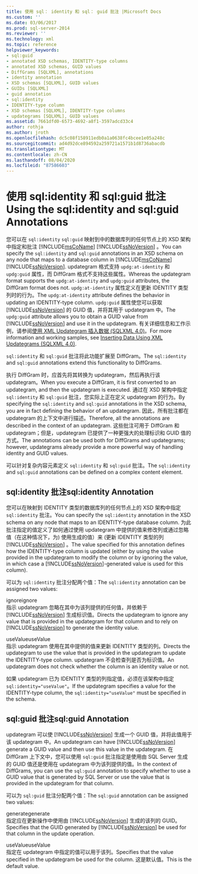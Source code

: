 ```yaml
---
title: 使用 sql： identity 和 sql： guid 批注 |Microsoft Docs
ms.custom: ''
ms.date: 03/06/2017
ms.prod: sql-server-2014
ms.reviewer: ''
ms.technology: xml
ms.topic: reference
helpviewer_keywords:
- sql:guid
- annotated XSD schemas, IDENTITY-type columns
- annotated XSD schemas, GUID values
- DiffGrams [SQLXML], annotations
- identity annotation
- XSD schemas [SQLXML], GUID values
- GUIDs [SQLXML]
- guid annotation
- sql:identity
- IDENTITY-type column
- XSD schemas [SQLXML], IDENTITY-type columns
- updategrams [SQLXML], GUID values
ms.assetid: 7661dfd0-6573-4692-a8f1-3597adcd33c4
author: rothja
ms.author: jroth
ms.openlocfilehash: dc5c08f158911edb0a1a0638fc4bcee1e05a248c
ms.sourcegitcommit: ad4d92dce894592a259721a1571b1d8736abacdb
ms.translationtype: MT
ms.contentlocale: zh-CN
ms.lasthandoff: 08/04/2020
ms.locfileid: "87586603"
---
```

# <a name="using-the-sqlidentity-and-sqlguid-annotations"></a><span data-ttu-id="78c8f-102">使用 sql:identity 和 sql:guid 批注</span><span class="sxs-lookup"><span data-stu-id="78c8f-102">Using the sql:identity and sql:guid Annotations</span></span>
  <span data-ttu-id="78c8f-103">您可以在 `sql:identity` `sql:guid` 映射到中的数据库列的任何节点上的 XSD 架构中指定和批注 [!INCLUDE[msCoName](../../includes/msconame-md.md)] [!INCLUDE[ssNoVersion](../../includes/ssnoversion-md.md)] 。</span><span class="sxs-lookup"><span data-stu-id="78c8f-103">You can specify the `sql:identity` and `sql:guid` annotations in an XSD schema on any node that maps to a database column in [!INCLUDE[msCoName](../../includes/msconame-md.md)] [!INCLUDE[ssNoVersion](../../includes/ssnoversion-md.md)].</span></span> <span data-ttu-id="78c8f-104">updategram 格式支持 `updg:at-identity` 和 `updg:guid` 属性，而 DiffGram 格式不支持这些属性。</span><span class="sxs-lookup"><span data-stu-id="78c8f-104">Whereas the updategram format supports the `updg:at-identity` and `updg:guid` attributes, the DiffGram format does not.</span></span> <span data-ttu-id="78c8f-105">`updg:at-identity` 属性定义在更新 IDENTITY 类型列时的行为。</span><span class="sxs-lookup"><span data-stu-id="78c8f-105">The `updg:at-identity` attribute defines the behavior in updating an IDENTITY-type column.</span></span> <span data-ttu-id="78c8f-106">`updg:guid` 属性使您可以获取 [!INCLUDE[ssNoVersion](../../includes/ssnoversion-md.md)] 的 GUID 值，并将其用于 updategram 中。</span><span class="sxs-lookup"><span data-stu-id="78c8f-106">The `updg:guid` attribute allows you to obtain a GUID value from [!INCLUDE[ssNoVersion](../../includes/ssnoversion-md.md)] and use it in the updategram.</span></span> <span data-ttu-id="78c8f-107">有关详细信息和工作示例，请参阅[使用 XML Updategram 插入数据 &#40;SQLXML 4.0&#41;](../sqlxml-annotated-xsd-schemas-xpath-queries/updategrams/inserting-data-using-xml-updategrams-sqlxml-4-0.md)。</span><span class="sxs-lookup"><span data-stu-id="78c8f-107">For more information and working samples, see [Inserting Data Using XML Updategrams &#40;SQLXML 4.0&#41;](../sqlxml-annotated-xsd-schemas-xpath-queries/updategrams/inserting-data-using-xml-updategrams-sqlxml-4-0.md).</span></span>  
  
 <span data-ttu-id="78c8f-108">`sql:identity` 和 `sql:guid` 批注将此功能扩展至 DiffGram。</span><span class="sxs-lookup"><span data-stu-id="78c8f-108">The `sql:identity` and `sql:guid` annotations extend this functionality to DiffGrams.</span></span>  
  
 <span data-ttu-id="78c8f-109">执行 DiffGram 时，应首先将其转换为 updategram，然后再执行该 updategram。</span><span class="sxs-lookup"><span data-stu-id="78c8f-109">When you execute a DiffGram, it is first converted to an updategram, and then the updategram is executed.</span></span> <span data-ttu-id="78c8f-110">通过在 XSD 架构中指定 `sql:identity` 和 `sql:guid` 批注，您实际上正在定义 updategram 的行为。</span><span class="sxs-lookup"><span data-stu-id="78c8f-110">By specifying the `sql:identity` and `sql:guid` annotations in the XSD schema, you are in fact defining the behavior of an updategram.</span></span> <span data-ttu-id="78c8f-111">因此，所有批注都在 updategram 的上下文中进行描述。</span><span class="sxs-lookup"><span data-stu-id="78c8f-111">Therefore, all the annotations are described in the context of an updategram.</span></span> <span data-ttu-id="78c8f-112">这些批注可用于 DiffGram 和 updategram；但是，updategram 已提供了一种更强大的处理标识和 GUID 值的方式。</span><span class="sxs-lookup"><span data-stu-id="78c8f-112">The annotations can be used both for DiffGrams and updategrams; however, updategrams already provide a more powerful way of handling identity and GUID values.</span></span>  
  
 <span data-ttu-id="78c8f-113">可以针对复杂内容元素定义 `sql:identity` 和 `sql:guid` 批注。</span><span class="sxs-lookup"><span data-stu-id="78c8f-113">The `sql:identity` and `sql:guid` annotations can be defined on a complex content element.</span></span>  
  
## <a name="sqlidentity-annotation"></a><span data-ttu-id="78c8f-114">sql:identity 批注</span><span class="sxs-lookup"><span data-stu-id="78c8f-114">sql:identity Annotation</span></span>  
 <span data-ttu-id="78c8f-115">您可以在映射到 IDENTITY 类型的数据库列的任何节点上的 XSD 架构中指定 `sql:identity` 批注。</span><span class="sxs-lookup"><span data-stu-id="78c8f-115">You can specify the `sql:identity` annotation in the XSD schema on any node that maps to an IDENTITY-type database column.</span></span> <span data-ttu-id="78c8f-116">为此批注指定的值定义了如何通过使用 updategram 中提供的值来修改列或通过忽略值（在这种情况下，为) 使用生成的值）来 (更新 IDENTITY 类型的列 [!INCLUDE[ssNoVersion](../../includes/ssnoversion-md.md)] 。</span><span class="sxs-lookup"><span data-stu-id="78c8f-116">The value specified for this annotation defines how the IDENTITY-type column is updated (either by using the value provided in the updategram to modify the column or by ignoring the value, in which case a [!INCLUDE[ssNoVersion](../../includes/ssnoversion-md.md)]-generated value is used for this column).</span></span>  
  
 <span data-ttu-id="78c8f-117">可以为 `sql:identity` 批注分配两个值：</span><span class="sxs-lookup"><span data-stu-id="78c8f-117">The `sql:identity` annotation can be assigned two values:</span></span>  
  
 <span data-ttu-id="78c8f-118">ignore</span><span class="sxs-lookup"><span data-stu-id="78c8f-118">ignore</span></span>  
 <span data-ttu-id="78c8f-119">指示 updategram 忽略在其中为该列提供的任何值，并依赖于 [!INCLUDE[ssNoVersion](../../includes/ssnoversion-md.md)] 生成标识值。</span><span class="sxs-lookup"><span data-stu-id="78c8f-119">Directs the updategram to ignore any value that is provided in the updategram for that column and to rely on [!INCLUDE[ssNoVersion](../../includes/ssnoversion-md.md)] to generate the identity value.</span></span>  
  
 <span data-ttu-id="78c8f-120">useValue</span><span class="sxs-lookup"><span data-stu-id="78c8f-120">useValue</span></span>  
 <span data-ttu-id="78c8f-121">指示 updategram 使用在其中提供的值来更新 IDENTITY 类型的列。</span><span class="sxs-lookup"><span data-stu-id="78c8f-121">Directs the updategram to use the value that is provided in the updategram to update the IDENTITY-type column.</span></span> <span data-ttu-id="78c8f-122">updategram 不会检查列是否为标识值。</span><span class="sxs-lookup"><span data-stu-id="78c8f-122">An updategram does not check whether the column is an identity value or not.</span></span>  
  
 <span data-ttu-id="78c8f-123">如果 updategram 已为 IDENTITY 类型的列指定值，必须在该架构中指定 `sql:identity="useValue"`。</span><span class="sxs-lookup"><span data-stu-id="78c8f-123">If the updategram specifies a value for the IDENTITY-type column, the `sql:identity="useValue"` must be specified in the schema.</span></span>  
  
## <a name="sqlguid-annotation"></a><span data-ttu-id="78c8f-124">sql:guid 批注</span><span class="sxs-lookup"><span data-stu-id="78c8f-124">sql:guid Annotation</span></span>  
 <span data-ttu-id="78c8f-125">updategram 可以使 [!INCLUDE[ssNoVersion](../../includes/ssnoversion-md.md)] 生成一个 GUID 值，并将此值用于该 updategram 中。</span><span class="sxs-lookup"><span data-stu-id="78c8f-125">An updategram can have [!INCLUDE[ssNoVersion](../../includes/ssnoversion-md.md)] generate a GUID value and then use this value in the updategram.</span></span> <span data-ttu-id="78c8f-126">在 DiffGram 上下文中，您可以使用 `sql:guid` 批注指定是使用由 SQL Server 生成的 GUID 值还是使用在 updategram 中为该列提供的值。</span><span class="sxs-lookup"><span data-stu-id="78c8f-126">In the context of DiffGrams, you can use the `sql:guid` annotation to specify whether to use a GUID value that is generated by SQL Server or use the value that is provided in the updategram for that column.</span></span>  
  
 <span data-ttu-id="78c8f-127">可以为 `sql:guid` 批注分配两个值：</span><span class="sxs-lookup"><span data-stu-id="78c8f-127">The `sql:guid` annotation can be assigned two values:</span></span>  
  
 <span data-ttu-id="78c8f-128">generate</span><span class="sxs-lookup"><span data-stu-id="78c8f-128">generate</span></span>  
 <span data-ttu-id="78c8f-129">指定应在更新操作中使用由 [!INCLUDE[ssNoVersion](../../includes/ssnoversion-md.md)] 生成的该列的 GUID。</span><span class="sxs-lookup"><span data-stu-id="78c8f-129">Specifies that the GUID generated by [!INCLUDE[ssNoVersion](../../includes/ssnoversion-md.md)] be used for that column in the update operation.</span></span>  
  
 <span data-ttu-id="78c8f-130">useValue</span><span class="sxs-lookup"><span data-stu-id="78c8f-130">useValue</span></span>  
 <span data-ttu-id="78c8f-131">指定在 updategram 中指定的值可以用于该列。</span><span class="sxs-lookup"><span data-stu-id="78c8f-131">Specifies that the value specified in the updategram be used for the column.</span></span> <span data-ttu-id="78c8f-132">这是默认值。</span><span class="sxs-lookup"><span data-stu-id="78c8f-132">This is the default value.</span></span>  
  
  

